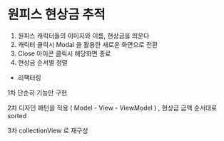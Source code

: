 #  원피스 현상금 추적

1) 원피스 캐릭터들의 이미지와 이름, 현상금을 띄운다
2)  캐릭터 클릭시 Modal 을 활용한 새로운 화면으로 전환
3) Close 아이콘 클릭시 해당화면 종료
4) 현상금 순서별 정렬

* 리팩터링

1차 단순히 기능만 구현

2차 디자인 패턴을 적용 ( Model - View - ViewModel ) , 현상금 금액 순서대로 sorted

3차 collectionView 로 재구성
